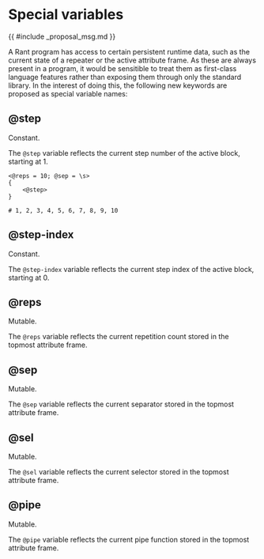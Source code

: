 # Special variables

{{ #include _proposal_msg.md }}

A Rant program has access to certain persistent runtime data, such as the current state of a repeater or the active attribute frame.
As these are always present in a program, it would be sensitible to treat them as first-class language features rather than exposing
them through only the standard library.
In the interest of doing this, the following new keywords are proposed as special variable names:

## @step

Constant.

The `@step` variable reflects the current step number of the active block, starting at 1.

```rant
<@reps = 10; @sep = \s>
{
    <@step>
}

# 1, 2, 3, 4, 5, 6, 7, 8, 9, 10
```

## @step-index

Constant.

The `@step-index` variable reflects the current step index of the active block, starting at 0.

## @reps

Mutable.

The `@reps` variable reflects the current repetition count stored in the topmost attribute frame.

## @sep

Mutable.

The `@sep` variable reflects the current separator stored in the topmost attribute frame.

## @sel

Mutable.

The `@sel` variable reflects the current selector stored in the topmost attribute frame.

## @pipe

Mutable.

The `@pipe` variable reflects the current pipe function stored in the topmost attribute frame.